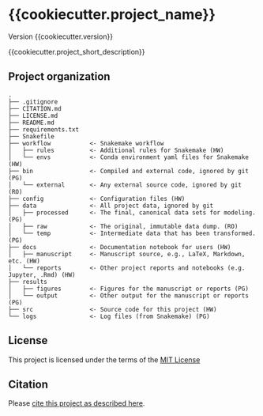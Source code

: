 # {{cookiecutter.project_name}}

Version {{cookiecutter.version}}

{{cookiecutter.project_short_description}}


## Project organization

```
.
├── .gitignore
├── CITATION.md
├── LICENSE.md
├── README.md
├── requirements.txt
├── Snakefile
├── workflow           <- Snakemake workflow
│   ├── rules          <- Additional rules for Snakemake (HW)
│   └── envs           <- Conda environment yaml files for Snakemake (HW)
├── bin                <- Compiled and external code, ignored by git (PG)
│   └── external       <- Any external source code, ignored by git (RO)
├── config             <- Configuration files (HW)
├── data               <- All project data, ignored by git
│   ├── processed      <- The final, canonical data sets for modeling. (PG)
│   ├── raw            <- The original, immutable data dump. (RO)
│   └── temp           <- Intermediate data that has been transformed. (PG)
├── docs               <- Documentation notebook for users (HW)
│   ├── manuscript     <- Manuscript source, e.g., LaTeX, Markdown, etc. (HW)
│   └── reports        <- Other project reports and notebooks (e.g. Jupyter, .Rmd) (HW)
├── results
│   ├── figures        <- Figures for the manuscript or reports (PG)
│   └── output         <- Other output for the manuscript or reports (PG)
├── src                <- Source code for this project (HW)
└── logs               <- Log files (from Snakemake) (PG)

```


## License

This project is licensed under the terms of the [MIT License](/LICENSE.md)

## Citation

Please [cite this project as described here](/CITATION.md).
